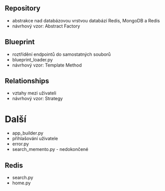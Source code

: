 ## Repository
- abstrakce nad databázovou vrstvou databází Redis, MongoDB a Redis
- návrhový vzor: Abstract Factory

## Blueprint
- roztřídění endpointů do samostatných souborů
- blueprint_loader.py
- návrhový vzor: Template Method

## Relationships
- vztahy mezi uživateli
- návrhový vzor: Strategy

# Další
- app_builder.py
- přihlašování uživatele
- error.py
- search_memento.py - nedokončené

## Redis
- search.py
- home.py